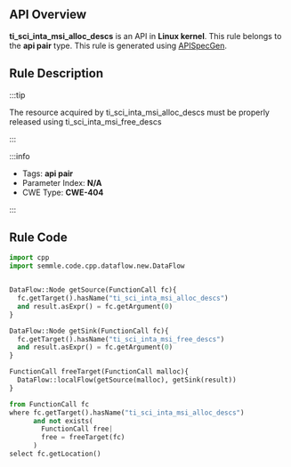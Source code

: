---
---


## API Overview
**ti_sci_inta_msi_alloc_descs** is an API in **Linux kernel**. This rule belongs to the **api pair** type. This rule is generated using [APISpecGen](../../tools/APISpecGen).
## Rule Description

:::tip

The resource acquired by ti_sci_inta_msi_alloc_descs must be properly released using ti_sci_inta_msi_free_descs

:::

:::info

- Tags: **api pair**
- Parameter Index: **N/A**
- CWE Type: **CWE-404**

:::

## Rule Code
```python
import cpp
import semmle.code.cpp.dataflow.new.DataFlow


DataFlow::Node getSource(FunctionCall fc){
  fc.getTarget().hasName("ti_sci_inta_msi_alloc_descs")
  and result.asExpr() = fc.getArgument(0)
}

DataFlow::Node getSink(FunctionCall fc){
  fc.getTarget().hasName("ti_sci_inta_msi_free_descs")
  and result.asExpr() = fc.getArgument(0)
}

FunctionCall freeTarget(FunctionCall malloc){
  DataFlow::localFlow(getSource(malloc), getSink(result))
}

from FunctionCall fc
where fc.getTarget().hasName("ti_sci_inta_msi_alloc_descs")
      and not exists(
        FunctionCall free| 
        free = freeTarget(fc)
      )
select fc.getLocation()

    
```